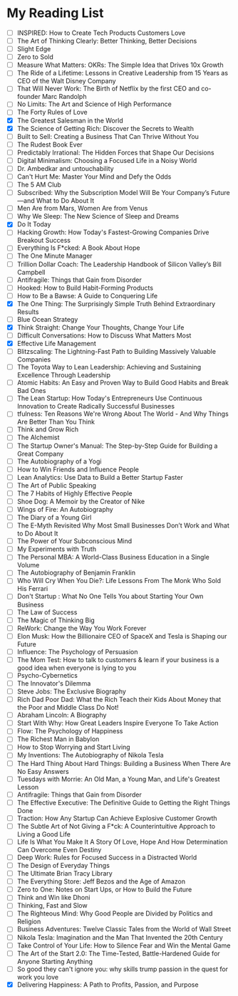 # My Reading List

- [ ] INSPIRED: How to Create Tech Products Customers Love
- [ ] The Art of Thinking Clearly: Better Thinking, Better Decisions
- [ ] Slight Edge
- [ ] Zero to Sold
- [ ] Measure What Matters: OKRs: The Simple Idea that Drives 10x Growth
- [ ] The Ride of a Lifetime: Lessons in Creative Leadership from 15 Years as CEO of the Walt Disney Company
- [ ] That Will Never Work: The Birth of Netflix by the first CEO and co-founder Marc Randolph
- [ ] No Limits: The Art and Science of High Performance
- [ ] The Forty Rules of Love
- [x] The Greatest Salesman in the World
- [x] The Science of Getting Rich: Discover the Secrets to Wealth
- [ ] Built to Sell: Creating a Business That Can Thrive Without You
- [ ] The Rudest Book Ever
- [ ] Predictably Irrational: The Hidden Forces that Shape Our Decisions
- [ ] Digital Minimalism: Choosing a Focused Life in a Noisy World
- [ ] Dr. Ambedkar and untouchability
- [ ] Can't Hurt Me: Master Your Mind and Defy the Odds
- [ ] The 5 AM Club
- [ ] Subscribed: Why the Subscription Model Will Be Your Company’s Future—and What to Do About It
- [ ] Men Are from Mars, Women Are from Venus
- [ ] Why We Sleep: The New Science of Sleep and Dreams
- [x] Do It Today
- [ ] Hacking Growth: How Today's Fastest-Growing Companies Drive Breakout Success
- [ ] Everything Is F*cked: A Book About Hope
- [ ] The One Minute Manager
- [ ] Trillion Dollar Coach: The Leadership Handbook of Silicon Valley’s Bill Campbell
- [ ] Antifragile: Things that Gain from Disorder
- [ ] Hooked: How to Build Habit-Forming Products
- [ ] How to Be a Bawse: A Guide to Conquering Life
- [X] The One Thing: The Surprisingly Simple Truth Behind Extraordinary Results
- [ ] Blue Ocean Strategy
- [X] Think Straight: Change Your Thoughts, Change Your Life
- [ ] Difficult Conversations: How to Discuss What Matters Most
- [X] Effective Life Management
- [ ] Blitzscaling: The Lightning-Fast Path to Building Massively Valuable Companies
- [ ] The Toyota Way to Lean Leadership: Achieving and Sustaining Excellence Through Leadership
- [ ] Atomic Habits: An Easy and Proven Way to Build Good Habits and Break Bad Ones
- [ ] The Lean Startup: How Today's Entrepreneurs Use Continuous Innovation to Create Radically Successful Businesses
- [ ] tfulness: Ten Reasons We're Wrong About The World - And Why Things Are Better Than You Think
- [ ] Think and Grow Rich
- [ ] The Alchemist
- [ ] The Startup Owner's Manual: The Step-by-Step Guide for Building a Great Company
- [ ] The Autobiography of a Yogi
- [ ] How to Win Friends and Influence People
- [ ] Lean Analytics: Use Data to Build a Better Startup Faster
- [ ] The Art of Public Speaking
- [ ] The 7 Habits of Highly Effective People
- [ ] Shoe Dog: A Memoir by the Creator of Nike
- [ ] Wings of Fire: An Autobiography
- [ ] The Diary of a Young Girl
- [ ] The E-Myth Revisited Why Most Small Businesses Don’t Work and What to Do About It
- [ ] The Power of Your Subconscious Mind
- [ ] My Experiments with Truth
- [ ] The Personal MBA: A World-Class Business Education in a Single Volume
- [ ] The Autobiography of Benjamin Franklin 
- [ ] Who Will Cry When You Die?: Life Lessons From The Monk Who Sold His Ferrari
- [ ] Don't Startup : What No One Tells You about Starting Your Own Business
- [ ] The Law of Success
- [ ] The Magic of Thinking Big
- [ ] ReWork: Change the Way You Work Forever
- [ ] Elon Musk: How the Billionaire CEO of SpaceX and Tesla is Shaping our Future
- [ ] Influence: The Psychology of Persuasion
- [ ] The Mom Test: How to talk to customers & learn if your business is a good idea when everyone is lying to you
- [ ] Psycho-Cybernetics
- [ ] The Innovator's Dilemma
- [ ] Steve Jobs: The Exclusive Biography
- [ ] Rich Dad Poor Dad: What the Rich Teach their Kids About Money that the Poor and Middle Class Do Not!
- [ ] Abraham Lincoln: A Biography
- [ ] Start With Why: How Great Leaders Inspire Everyone To Take Action
- [ ] Flow: The Psychology of Happiness
- [ ] The Richest Man in Babylon
- [ ] How to Stop Worrying and Start Living
- [ ] My Inventions: The Autobiography of Nikola Tesla
- [ ] The Hard Thing About Hard Things: Building a Business When There Are No Easy Answers
- [ ] Tuesdays with Morrie: An Old Man, a Young Man, and Life's Greatest Lesson
- [ ] Antifragile: Things that Gain from Disorder
- [ ] The Effective Executive: The Definitive Guide to Getting the Right Things Done
- [ ] Traction: How Any Startup Can Achieve Explosive Customer Growth
- [ ] The Subtle Art of Not Giving a F*ck: A Counterintuitive Approach to Living a Good Life
- [ ] Life Is What You Make It A Story Of Love, Hope And How Determination Can Overcome Even Destiny
- [ ] Deep Work: Rules for Focused Success in a Distracted World
- [ ] The Design of Everyday Things
- [ ] The Ultimate Brian Tracy Library
- [ ] The Everything Store: Jeff Bezos and the Age of Amazon
- [ ] Zero to One: Notes on Start Ups, or How to Build the Future
- [ ] Think and Win like Dhoni
- [ ] Thinking, Fast and Slow
- [ ] The Righteous Mind: Why Good People are Divided by Politics and Religion
- [ ] Business Adventures: Twelve Classic Tales from the World of Wall Street
- [ ] Nikola Tesla: Imagination and the Man That Invented the 20th Century
- [ ] Take Control of Your Life: How to Silence Fear and Win the Mental Game
- [ ] The Art of the Start 2.0: The Time-Tested, Battle-Hardened Guide for Anyone Starting Anything
- [ ] So good they can't ignore you: why skills trump passion in the quest for work you love
- [x] Delivering Happiness: A Path to Profits, Passion, and Purpose
